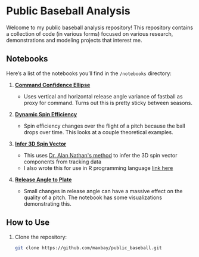 # Public Baseball Analysis

Welcome to my public baseball analysis repository! This repository contains a collection of code (in various forms) focused on various research, demonstrations and modeling projects that interest me. 

## Notebooks

Here’s a list of the notebooks you’ll find in the `/notebooks` directory:

1. **[Command Confidence Ellipse](https://github.com/maxbay/public_baseball/blob/main/notebooks/notebooks/command_confellipse.ipynb)**
   - Uses vertical and horizontal release angle variance of fastball as proxy for command. Turns out this is pretty sticky between seasons. 

2. **[Dynamic Spin Efficiency](https://github.com/maxbay/public_baseball/blob/main/notebooks/dynamic_spin_efficiency.ipynb)**
    - Spin efficiency changes over the flight of a pitch because the ball drops over time. This looks at a couple theoretical examples. 
   
4. **[Infer 3D Spin Vector](https://github.com/maxbay/public_baseball/blob/main/notebooks/infer_spin_vector.ipynb)**
   - This uses [Dr. Alan Nathan's method](https://baseball.physics.illinois.edu/HawkeyeAveSpinComponents.pdf) to infer the 3D spin vector components from tracking data
   - I also wrote this for use in R programming language [link here](https://maxbay.github.io/public_baseball/infer_spin_vector.html)

5. **[Release Angle to Plate](https://github.com/maxbay/public_baseball/blob/main/notebooks/releaes_angle_var.ipynb)**
   - Small changes in release angle can have a massive effect on the quality of a pitch. The notebook has some visualizations demonstrating this. 


## How to Use

1. Clone the repository:
   ```bash
   git clone https://github.com/maxbay/public_baseball.git
